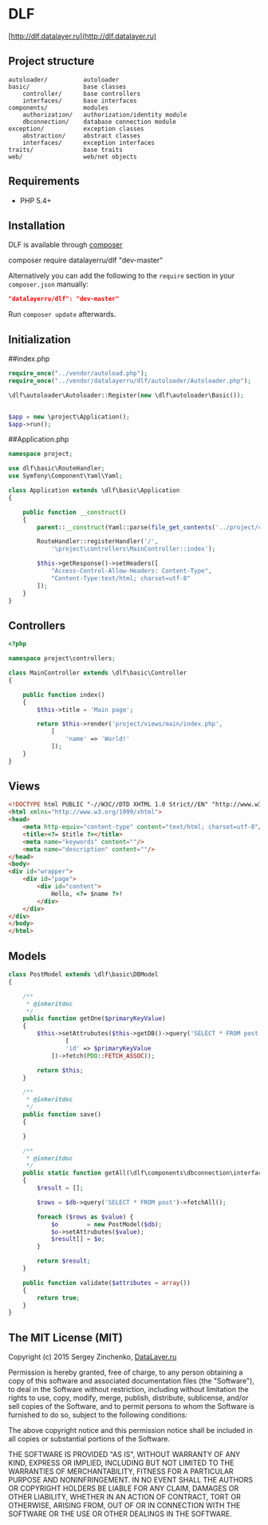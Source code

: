 DLF
====
[http://dlf.datalayer.ru](http://dlf.datalayer.ru)

Project structure
-------------------
```
autoloader/          autoloader
basic/               base classes
    controller/      base controllers
    interfaces/      base interfaces
components/          modules
    authorization/   authorization/identity module
    dbconnection/    database connection module
exception/           exception classes
    abstraction/     abstract classes
    interfaces/      exception interfaces
traits/              base traits
web/                 web/net objects
```


Requirements
------------
 - PHP 5.4+

Installation
------------
DLF is available through [composer](https://getcomposer.org/)

composer require datalayerru/dlf "dev-master"

Alternatively you can add the following to the `require` section in your `composer.json` manually:

```json
"datalayerru/dlf": "dev-master"
```
Run `composer update` afterwards.


Initialization
--------------
##index.php
```php
require_once("../vendor/autoload.php");
require_once("../vendor/datalayerru/dlf/autoloader/Autoloader.php");

\dlf\autoloader\Autoloader::Register(new \dlf\autoloader\Basic());


$app = new \project\Application();
$app->run();
```
##Application.php
```php
namespace project;

use dlf\basic\RouteHandler;
use Symfony\Component\Yaml\Yaml;

class Application extends \dlf\basic\Application
{

    public function __construct()
    {
        parent::__construct(Yaml::parse(file_get_contents('../project/config/config.yaml')));

        RouteHandler::registerHandler('/',
            '\project\controllers\MainController::index');

        $this->getResponse()->setHeaders([
            "Access-Control-Allow-Headers: Content-Type",
            "Content-Type:text/html; charset=utf-8"
        ]);
    }
}
```

Controllers
-----------
```php
<?php

namespace project\controllers;

class MainController extends \dlf\basic\Controller
{

    public function index()
    {
        $this->title = 'Main page';

        return $this->render('project/views/main/index.php',
            [
                'name' => 'World!'
            ]);
    }
}
```


Views
-----
```html
<!DOCTYPE html PUBLIC "-//W3C//DTD XHTML 1.0 Strict//EN" "http://www.w3.org/TR/xhtml1/DTD/xhtml1-strict.dtd">
<html xmlns="http://www.w3.org/1999/xhtml">
<head>
    <meta http-equiv="content-type" content="text/html; charset=utf-8"/>
    <title><?= $title ?></title>
    <meta name="keywords" content=""/>
    <meta name="description" content=""/>
</head>
<body>
<div id="wrapper">
    <div id="page">
        <div id="content">
            Hello, <?= $name ?>!
        </div>
    </div>
</div>
</body>
</html>
```

Models
------
```php
class PostModel extends \dlf\basic\DBModel
{

    /**
     * @inheritdoc
     */
    public function getOne($primaryKeyValue)
    {
        $this->setAttrubutes($this->getDB()->query('SELECT * FROM post WHERE id=:id',
                [
                'id' => $primaryKeyValue
            ])->fetch(PDO::FETCH_ASSOC));

        return $this;
    }

    /**
     * @inheritdoc
     */
    public function save()
    {

    }

    /**
     * @inheritdoc
     */
    public static function getAll(\dlf\components\dbconnection\interfaces\Connection $db)
    {
        $result = [];

        $rows = $db->query('SELECT * FROM post')->fetchAll();

        foreach ($rows as $value) {
            $o        = new PostModel($db);
            $o->setAttrubutes($value);
            $result[] = $o;
        }

        return $result;
    }

    public function validate($attributes = array())
    {
        return true;
    }
}
```



The MIT License (MIT)
---------------------

Copyright (c) 2015 Sergey Zinchenko, [DataLayer.ru](http://datalayer.ru/)

Permission is hereby granted, free of charge, to any person obtaining a copy
of this software and associated documentation files (the "Software"), to deal
in the Software without restriction, including without limitation the rights
to use, copy, modify, merge, publish, distribute, sublicense, and/or sell
copies of the Software, and to permit persons to whom the Software is
furnished to do so, subject to the following conditions:

The above copyright notice and this permission notice shall be included in all
copies or substantial portions of the Software.

THE SOFTWARE IS PROVIDED "AS IS", WITHOUT WARRANTY OF ANY KIND, EXPRESS OR
IMPLIED, INCLUDING BUT NOT LIMITED TO THE WARRANTIES OF MERCHANTABILITY,
    FITNESS FOR A PARTICULAR PURPOSE AND NONINFRINGEMENT. IN NO EVENT SHALL THE
AUTHORS OR COPYRIGHT HOLDERS BE LIABLE FOR ANY CLAIM, DAMAGES OR OTHER
LIABILITY, WHETHER IN AN ACTION OF CONTRACT, TORT OR OTHERWISE, ARISING FROM,
OUT OF OR IN CONNECTION WITH THE SOFTWARE OR THE USE OR OTHER DEALINGS IN THE
SOFTWARE.